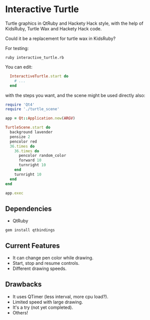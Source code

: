 Interactive Turtle
==================

Turtle graphics in QtRuby and Hackety Hack style,
with the help of KidsRuby, Turtle Wax and Hackety Hack code.

Could it be a replacement for turtle wax in KidsRuby?

For testing:

```
ruby interactive_turtle.rb
```

You can edit:

``` ruby
  InteractiveTurtle.start do
    # ...
  end
```

with the steps you want, and the scene might be used directly also:

``` ruby
require 'Qt4'
require './turtle_scene'

app = Qt::Application.new(ARGV)

TurtleScene.start do
  background lavender
  pensize 2
  pencolor red
  36.times do
    36.times do
      pencolor random_color
      forward 10
      turnright 10
    end
    turnright 10
  end
end

app.exec
```

## Dependencies
* QtRuby
```
gem install qtbindings
```

## Current Features
* It can change pen color while drawing.
* Start, stop and resume controls.
* Different drawing speeds.

## Drawbacks
* It uses QTimer (less interval, more cpu load?).
* Limited speed with large drawing.
* It's a try (not yet completed).
* Others!

